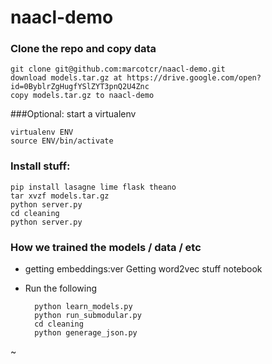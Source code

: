 # naacl-demo

### Clone the repo and copy data

    git clone git@github.com:marcotcr/naacl-demo.git 
    download models.tar.gz at https://drive.google.com/open?id=0ByblrZgHugfYSlZYT3pnQ2U4Znc
    copy models.tar.gz to naacl-demo

###Optional: start a virtualenv

    virtualenv ENV
    source ENV/bin/activate

### Install stuff:

    pip install lasagne lime flask theano 
    tar xvzf models.tar.gz
    python server.py
    cd cleaning
    python server.py

### How we trained the models / data / etc

- getting embeddings:ver Getting word2vec stuff notebook
- Run the following

        python learn_models.py                                                                    
        python run_submodular.py
        cd cleaning
        python generage_json.py
                                                                                                                                                                    
~                                                                                                                                                                                    
